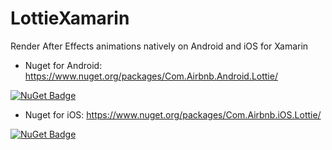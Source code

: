# LottieXamarin
Render After Effects animations natively on Android and iOS for Xamarin

* Nuget for Android: https://www.nuget.org/packages/Com.Airbnb.Android.Lottie/

[![NuGet Badge](https://buildstats.info/nuget/Com.Airbnb.Android.Lottie)](https://www.nuget.org/packages/Com.Airbnb.Android.Lottie/)

* Nuget for iOS: https://www.nuget.org/packages/Com.Airbnb.iOS.Lottie/

[![NuGet Badge](https://buildstats.info/nuget/Com.Airbnb.iOS.Lottie)](https://www.nuget.org/packages/Com.Airbnb.iOS.Lottie/)
